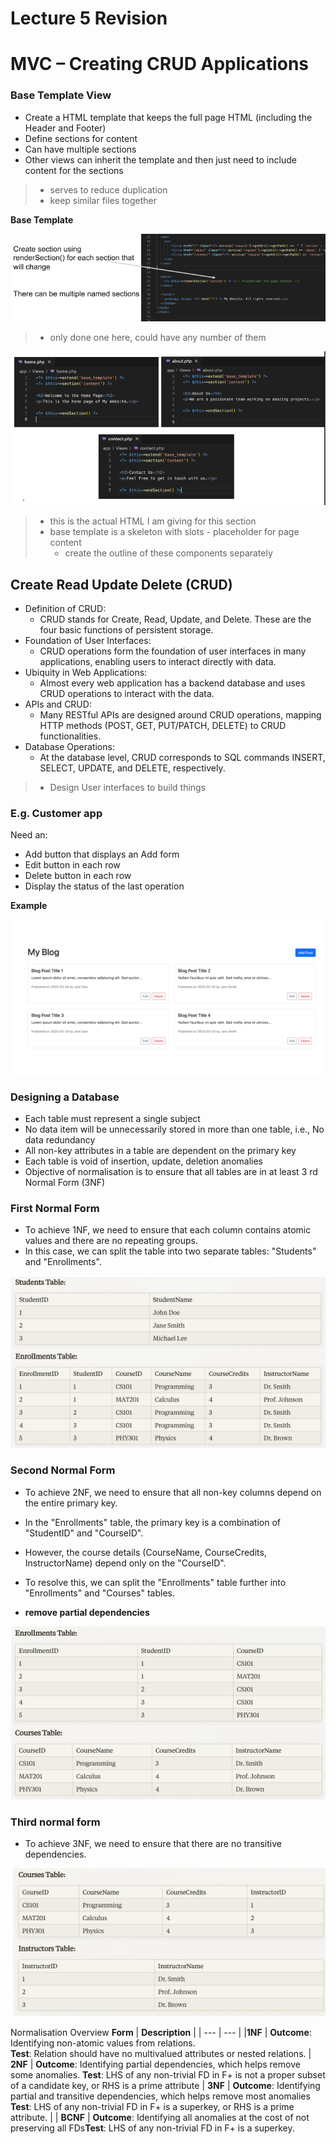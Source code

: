 # Lecture 5 Revision
# MVC – Creating CRUD Applications

### Base Template View
- Create a HTML template that keeps the full page HTML (including the Header and Footer)
- Define sections for content
- Can have multiple sections
- Other views can inherit the template and then just need to include content for the sections

> - serves to reduce duplication
> - keep similar files together

**Base Template**

![alt text](assets\IMG32.PNG)

> - only done one here, could have any number of them


![alt text](assets\IMG33.PNG)

> - this is the actual HTML I am giving for this section
> - base template is a skeleton with slots - placeholder for page content
>   - create the outline of these components separately


## Create Read Update Delete (CRUD)

- Definition of CRUD: 
  - CRUD stands for Create, Read, Update, and Delete.  These are the four basic functions of persistent storage.
- Foundation of User Interfaces: 
  - CRUD operations form the foundation of user interfaces in many applications, enabling users to interact directly with data.
- Ubiquity in Web Applications: 
  - Almost every web application has a backend database and uses CRUD operations to interact with the data.
- APIs and CRUD: 
  - Many RESTful APIs are designed around CRUD operations, mapping HTTP methods (POST, GET, PUT/PATCH, DELETE) to CRUD functionalities.
- Database Operations: 
  - At the database level, CRUD corresponds to SQL commands INSERT, SELECT, UPDATE, and DELETE, respectively.

> - Design User interfaces to build things


### E.g. Customer app

Need an:
- Add button that displays an Add form
- Edit button in each row
- Delete button in each row
- Display the status of the last operation 

**Example**

![alt text](assets\IMG34.PNG)


### Designing a Database

- Each table must represent a single subject
- No data item will be unnecessarily stored in more than one table, i.e., No data redundancy 
- All non-key attributes in a table are dependent on the primary key
- Each table is void of insertion, update, deletion anomalies
- Objective of normalisation is to ensure that all tables are in at least 3 rd  Normal Form (3NF)

### First Normal Form
- To achieve 1NF, we need to ensure that each column contains atomic values and there are no repeating groups. 
- In this case, we can split the table into two separate tables: "Students" and "Enrollments".

![alt text](assets\IMG35.PNG)


### Second Normal Form
- To achieve 2NF, we need to ensure that all non-key columns depend on the entire primary key. 
- In the "Enrollments" table, the primary key is a combination of "StudentID" and "CourseID". 
- However, the course details (CourseName, CourseCredits, InstructorName) depend only on the "CourseID". 
- To resolve this, we can split the "Enrollments" table further into "Enrollments" and "Courses" tables.

- **remove partial dependencies**

![alt text](assets\IMG36.PNG)


### Third normal form
- To achieve 3NF, we need to ensure that there are no transitive dependencies. 

![alt text](assets\IMG37.PNG)

Normalisation Overview
**Form** | **Description** |
| --- | --- |
|**1NF** | **Outcome**: Identifying non-atomic values from relations. <br> **Test**: Relation should have no multivalued attributes or nested relations.
| **2NF** | **Outcome**: Identifying partial dependencies, which helps remove some anomalies. **Test**: LHS of any non-trivial FD in F+ is not a proper subset of a candidate key, or RHS is a prime attribute
| **3NF** | **Outcome**: Identifying partial and transitive dependencies, which helps remove most anomalies **Test**: LHS of any non-trivial FD in F+ is a superkey, or RHS is a prime attribute. |
| **BCNF** | **Outcome**: Identifying all anomalies at the cost of not preserving all FDs**Test**: LHS of any non-trivial FD in F+ is a superkey.